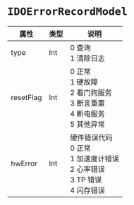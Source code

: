 # `IDOErrorRecordModel`

| 属性        | 类型    | 说明         |
| ----------- | ------- | ------------ |
| type | Int | 0 查询<br/>1 清除日志 |
| resetFlag | Int | 0 正常<br/>1 硬故障<br/>2 看门狗服务<br/>3 断言重置<br/>4 断电服务<br/>5 其他异常 |
| hwError | Int | 硬件错误代码<br/>0 正常<br/>1 加速度计错误<br/>2 心率错误<br/>3 TP 错误<br/>4 闪存错误 |
